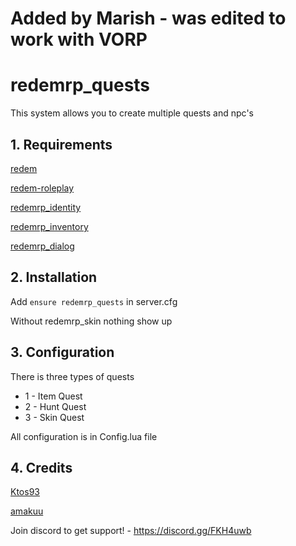 # Added by Marish - was edited to work with VORP

# redemrp_quests
This system allows you to create multiple quests and npc's

## 1. Requirements

[redem](https://github.com/kanersps/redem)

[redem-roleplay](https://github.com/RedEM-RP/redem_roleplay/)

[redemrp_identity](https://github.com/RedEM-RP/redemrp_identity/)

[redemrp_inventory](https://github.com/RedEM-RP/redemrp_inventory)

[redemrp_dialog](https://github.com/RedEM-RP/redemrp_dialog)

## 2. Installation

Add ```ensure redemrp_quests``` in server.cfg

Without redemrp_skin nothing show up

## 3. Configuration
There is three types of quests

- 1 - Item Quest
- 2 - Hunt Quest
- 3 - Skin Quest

All configuration is in Config.lua file

## 4. Credits
[Ktos93](http://github.com/Ktos93)

[amakuu](http://github.com/amakuu)


Join discord to get support! - https://discord.gg/FKH4uwb
